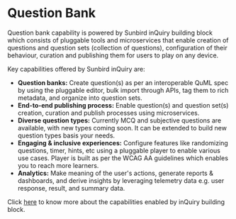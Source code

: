# Question Bank

Question bank capability is powered by Sunbird inQuiry building block which consists of pluggable tools and microservices that enable creation of questions and question sets (collection of questions), configuration of their behaviour, curation and publishing them for users to play on any device.&#x20;

Key capabilities offered by Sunbird inQuiry are:&#x20;

* **Question banks:** Create question(s) as per an interoperable QuML spec by using the pluggable editor, bulk import through APIs, tag them to rich metadata, and organize into question sets.&#x20;
* **End-to-end publishing process:** Enable question(s) and question set(s) creation, curation and publish processes using microservices.&#x20;
* **Diverse question types:** Currently MCQ and subjective questions are available, with new types coming soon. It can be extended to build new question types basis your needs.
* **Engaging & inclusive experiences:** Configure features like randomizing questions, timer, hints, etc using a pluggable player to enable various use cases. Player is built as per the WCAG AA guidelines which enables you to reach more learners.&#x20;
* **Analytics:** Make meaning of the user's actions, generate reports & dashboards, and derive insights by leveraging telemetry data e.g. user response, result, and summary data. &#x20;

Click [here](https://app.gitbook.com/s/Wu4HIWGkb7dD4y0Kup4W/learn/capabilities) to know more about the capabilities enabled by inQuiry building block.
